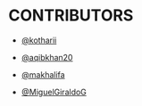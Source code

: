 # CONTRIBUTORS

- [@kotharii](https://github.com/kotharii)

- [@aqibkhan20](https://github.com/aqibkhan20)

- [@makhalifa](https://github.com/makhalifa)

- [@MiguelGiraldoG](https://github.com/MiguelGiraldoG)
